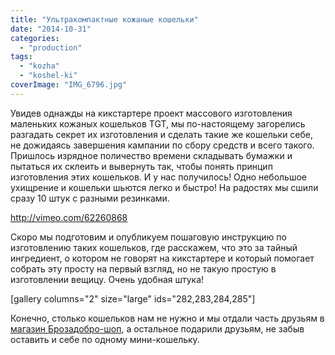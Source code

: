 ```yaml
---
title: "Ультракомпактные кожаные кошельки"
date: "2014-10-31"
categories: 
  - "production"
tags: 
  - "kozha"
  - "koshel-ki"
coverImage: "IMG_6796.jpg"
---
```


Увидев однажды на кикстартере проект массового изготовления маленьких кожаных кошельков TGT, мы по-настоящему загорелись разгадать секрет их изготовления и сделать такие же кошельки себе, не дожидаясь завершения кампании по сбору средств и всего такого. Пришлось изрядное поличество времени складывать бумажки и пытаться их склеить и вывернуть так, чтобы понять принцип изготовления этих кошельков. И у нас получилось! Одно небольшое ухищрение и кошельки шьются легко и быстро! На радостях мы сшили сразу 10 штук с разными резинками. 

http://vimeo.com/62260868

Скоро мы подготовим и опубликуем пошаговую инструкцию по изготовлению таких кошельков, где расскажем, что это за тайный ингредиент, о котором не говорят на кикстартере и который помогает собрать эту просту на первый взгляд, но не такую простую в изготовлении вещицу. Очень удобная штука!

\[gallery columns="2" size="large" ids="282,283,284,285"\]

Конечно, столько кошельков нам не нужно и мы отдали часть друзьям в [магазин Брозадобро-шоп](http://brozadobro-shop.ru/aksessuary/koshelki/koshelyok/), а остальное подарили друзьям, не забыв оставить и себе по одному мини-кошельку.
